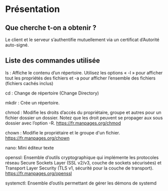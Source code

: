 # Présentation

## Que cherche t-on a obtenir ?

Le client et le serveur s’authentifie mutuellement via un certificat d’Autorité auto-signé.

## Liste des commandes utilisée

ls : Affiche le contenu d’un répertoire. Utilisez les options « -l » pour afficher tout les propriétés des fichiers et -a pour afficher l’ensemble des fichiers (fichiers cachés inclus)

cd : Change de répertoire (Change Directory)

mkdir : Crée un répertoire.

chmod : Modifie les droits d’accès du propriétaire, groupe et autres pour un fichier dossier un dossier. Notez que les droit peuvent se propager aux sous dossier avec l’option -R. https://fr.manpages.org/chmod

chown : Modifie le propriétaire et le groupe d'un fichier. https://fr.manpages.org/chown

nano: Mini éditeur texte

openssl: Ensemble d’outils cryptographique qui implémente les protocoles réseau Secure Sockets Layer (SSL v2/v3, couche de sockets sécurisées) et Transport Layer Security (TLS v1, sécurité pour la couche de transport). https://fr.manpages.org/openssl

systemctl: Ensemble d’outils permettant de gérer les démons de systemd 